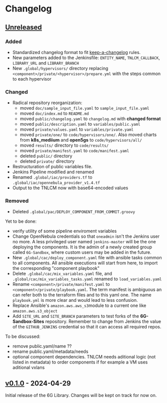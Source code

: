 # Changelog

## [Unreleased]

### Added

- Standardized changelog format to fit [keep-a-changelog](https://github.com/olivierlacan/keep-a-changelog/blob/main/CHANGELOG.md) rules.
- New parameters added to the Jenkinsfile: `ENTITY_NAME`, `TNLCM_CALLBACK`, `LIBRARY_URL` and `LIBRARY_BRANCH`
- New `.global/hypervisors/` directory replacing `<component>/private/<hypervisor>/prepare.yml` with the steps common to each hypervisor

### Changed

- Radical repository reorganization:
    - moved `doc/sample_input_file.yaml` to `sample_input_file.yaml`
    - moved `doc/index.md` to `README.md`
    - moved `public/changelog.yaml` to `changelog.md` with **changed format**
    - moved `public/description.yaml` to `variables/public.yaml`
    - moved `private/values.yaml` to `variables/private.yaml`
    - moved `private/one/` to `code/hypervisors/one/`. Also moved charts from **k8s_mediium** and **open5gs** to `code/hypervisors/all/`
    - moved `results/` directory to `code/results/`
    - moved `private/manifest.yaml` to `code/manifest.yaml`
    - deleted `public/` directory
    - deleted `private/` directory
- Restructuration of public variables file.
- Jenkins Pipeline modified and renamed
- Renamed `.global/iac/providers.tf` to `.global/iac/opennebula_provider_v1.4.tf`
- Output to the TNLCM now with base64-encoded values


### Removed
- Deleted `.global/pac/DEPLOY_COMPONENT_FROM_COMMIT.groovy`





Yet to be done:
- verify utility of some pipeline enviroment variables
- Change OpenNebula credentials so that `oneadmin` isn't the Jenkins user no more.
A less privileged user named `jenkins-master` will be the one deploying the components.
It is the admin of a newly created group called `6G-Sandbox`, where custom users may be added in the future.
- New `.global/cac/deploy_component.yaml` file with ansible tasks common to all components.
All ansible executions will start from here, to import the corresponding "component playbook"
- Delete `.global/cac/mix_variables.yaml` file, and `.global/cac/mix_variables_tasks.yaml` renamed to `load_variables.yaml`
- Rename `<component>/private/manifest.yaml` to `<component>/private/playbook.yaml`.
The term manifest is ambiguous an can refer both to the terraform files and to this yaml one.
The name `playbook.yml` is more clear and would lead to less confusion.
- Replace Ansible's `amazon.aws.aws_s3`module to a current one like `amazon.aws.s3_object`
- Add `SITE_URL` and `SITE_BRANCH` parameters to test forks of the **6G-Sandbox-Sites** repository. 
Remember to change from Jenkins the value of the `GITHUB_JENKINS` credential so that it can access all required repos.



To be discussed:
- remove public.yaml/name ??
- rename public.yaml/metadata/needs
- optional component dependencies. TNLCM needs aditional logic (not listed in metadata) to order components if for example a VM uses aditional vxlans



## [v0.1.0] - 2024-04-29

Initial release of the 6G Library. Changes will be kept on track for now on.


<!-- Change latest version value at every release -->
[unreleased]: https://github.com/6G-SANDBOX/6G-Library/compare/v0.1.0...HEAD
<!--
Format for next release
[v0.1.1]: https://github.com/6G-SANDBOX/6G-Library/compare/v0.1.0...v0.1.1
-->
[v0.1.0]: https://github.com/6G-SANDBOX/6G-Library/releases/tag/v0.1.0


<!--
FIELDS PER VERSION:

### Added

- New features

### Changed

- Changes in existing functionality

### Deprecated

- Soon-to-be removed features

### Removed

- Removed features

### Fixed

- Bug fixes

### Security

- Vulnerability warnings
-->
